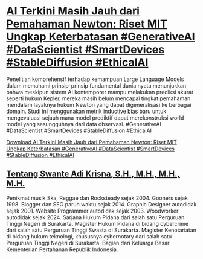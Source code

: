 # [AI Terkini Masih Jauh dari Pemahaman Newton: Riset MIT Ungkap Keterbatasan #GenerativeAI #DataScientist #SmartDevices #StableDiffusion #EthicalAI](https://swanteadikrisna.com/ai/website/61/ai-terkini-masih-jauh-dari-pemahaman-newton-riset-mit-ungkap-keterbatasan/)

Penelitian komprehensif terhadap kemampuan Large Language Models dalam memahami prinsip-prinsip fundamental dunia nyata menunjukkan bahwa meskipun sistem AI kontemporer mampu melakukan prediksi akurat seperti hukum Kepler, mereka masih belum mencapai tingkat pemahaman mendalam layaknya hukum Newton yang dapat digeneralisasi ke berbagai domain. Studi ini menggunakan metrik inductive bias baru untuk mengevaluasi sejauh mana model prediktif dapat merekonstruksi world model yang sesungguhnya dari data observasi. #GenerativeAI #DataScientist #SmartDevices #StableDiffusion #EthicalAI 

[Download AI Terkini Masih Jauh dari Pemahaman Newton: Riset MIT Ungkap Keterbatasan #GenerativeAI #DataScientist #SmartDevices #StableDiffusion #EthicalAI](https://swanteadikrisna.com/ai/website/61/ai-terkini-masih-jauh-dari-pemahaman-newton-riset-mit-ungkap-keterbatasan/)


## [Tentang Swante Adi Krisna, S.H., M.H., M.H., M.H.](https://swanteadikrisna.com/)

Penikmat musik Ska, Reggae dan Rocksteady sejak 2004. Gooners sejak 1998. Blogger dan SEO paruh waktu sejak 2014. Graphic Designer autodidak sejak 2001. Website Programmer autodidak sejak 2003. Woodworker autodidak sejak 2024. Sarjana Hukum Pidana dari salah satu Perguruan Tinggi Negeri di Surakarta. Magister Hukum Pidana di bidang cybercrime dari salah satu Perguruan Tinggi Swasta di Surakarta. Magister Kenotariatan di bidang hukum teknologi, khususnya cybernotary dari salah satu Perguruan Tinggi Negeri di Surakarta. Bagian dari Keluarga Besar Kementerian Pertahanan Republik Indonesia.